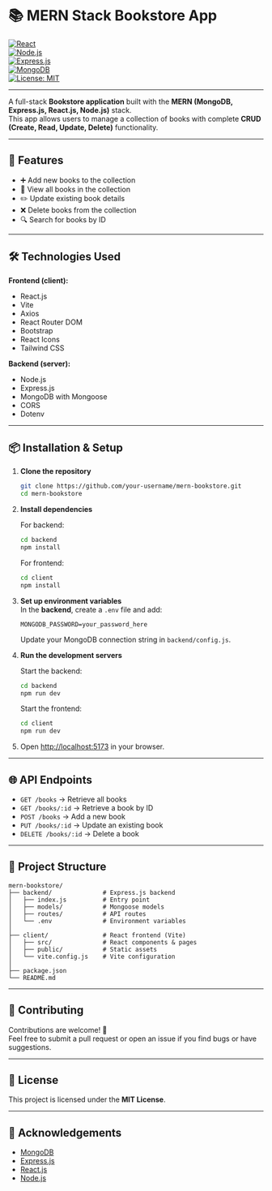 # 📚 MERN Stack Bookstore App

[![React](https://img.shields.io/badge/React-18-61DAFB?logo=react)](https://react.dev/)  
[![Node.js](https://img.shields.io/badge/Node.js-18-339933?logo=node.js)](https://nodejs.org/)  
[![Express.js](https://img.shields.io/badge/Express.js-4-black?logo=express)](https://expressjs.com/)  
[![MongoDB](https://img.shields.io/badge/MongoDB-8-47A248?logo=mongodb)](https://www.mongodb.com/)  
[![License: MIT](https://img.shields.io/badge/License-MIT-green.svg)](LICENSE)  

---

A full-stack **Bookstore application** built with the **MERN (MongoDB, Express.js, React.js, Node.js)** stack.  
This app allows users to manage a collection of books with complete **CRUD (Create, Read, Update, Delete)** functionality.  

---

## 🚀 Features

- ➕ Add new books to the collection  
- 📖 View all books in the collection  
- ✏️ Update existing book details  
- ❌ Delete books from the collection  
- 🔍 Search for books by ID  

---

## 🛠 Technologies Used

**Frontend (client):**  
- React.js  
- Vite  
- Axios  
- React Router DOM  
- Bootstrap  
- React Icons  
- Tailwind CSS  

**Backend (server):**  
- Node.js  
- Express.js  
- MongoDB with Mongoose  
- CORS  
- Dotenv  

---

## 📦 Installation & Setup

1. **Clone the repository**
   ```bash
   git clone https://github.com/your-username/mern-bookstore.git
   cd mern-bookstore
   ```

2. **Install dependencies**  

   For backend:  
   ```bash
   cd backend
   npm install
   ```

   For frontend:  
   ```bash
   cd client
   npm install
   ```

3. **Set up environment variables**  
   In the **backend**, create a `.env` file and add:  

   ```env
   MONGODB_PASSWORD=your_password_here
   ```

   Update your MongoDB connection string in `backend/config.js`.  

4. **Run the development servers**  

   Start the backend:  
   ```bash
   cd backend
   npm run dev
   ```

   Start the frontend:  
   ```bash
   cd client
   npm run dev
   ```

5. Open [http://localhost:5173](http://localhost:5173) in your browser.  

---

## 🌐 API Endpoints

- `GET /books` → Retrieve all books  
- `GET /books/:id` → Retrieve a book by ID  
- `POST /books` → Add a new book  
- `PUT /books/:id` → Update an existing book  
- `DELETE /books/:id` → Delete a book  

---

## 📂 Project Structure

```
mern-bookstore/
├── backend/              # Express.js backend
│   ├── index.js          # Entry point
│   ├── models/           # Mongoose models
│   ├── routes/           # API routes
│   └── .env              # Environment variables
│
├── client/               # React frontend (Vite)
│   ├── src/              # React components & pages
│   ├── public/           # Static assets
│   └── vite.config.js    # Vite configuration
│
├── package.json
└── README.md
```

---

## 🤝 Contributing

Contributions are welcome! 🎉  
Feel free to submit a pull request or open an issue if you find bugs or have suggestions.  

---

## 📜 License

This project is licensed under the **MIT License**.  

---

## 🙌 Acknowledgements

- [MongoDB](https://www.mongodb.com/)  
- [Express.js](https://expressjs.com/)  
- [React.js](https://react.dev/)  
- [Node.js](https://nodejs.org/)  
